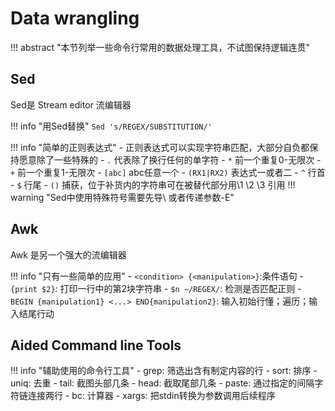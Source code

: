 # Data wrangling

!!! abstract "本节列举一些命令行常用的数据处理工具，不试图保持逻辑连贯"

## Sed
Sed是 Stream editor 流编辑器

!!! info "用Sed替换"
    `Sed 's/REGEX/SUBSTITUTION/'`

!!! info "简单的正则表达式"
    - 正则表达式可以实现字符串匹配，大部分自负都保持愿意除了一些特殊的
    - `.` 代表除了换行任何的单字符
    - `*` 前一个重复0-无限次
    - `+` 前一个重复1-无限次
    - `[abc]` abc任意一个
    - `(RX1|RX2)` 表达式一或者二
    - `^` 行首
    - `$` 行尾
    - `()` 捕获，位于补货内的字符串可在被替代部分用\1 \2 \3 引用
!!! warning "Sed中使用特殊符号需要先导\ 或者传递参数-E"

## Awk
Awk 是另一个强大的流编辑器

!!! info "只有一些简单的应用"
    - `<condition> {<manipulation>}`:条件语句
    - `{print $2}`: 打印一行中的第2块字符串
    - `$n ~/REGEX/`: 检测是否匹配正则
    - `BEGIN {manipulation1} <...> END{manipulation2}`: 输入初始行懂；遍历；输入结尾行动

## Aided Command line Tools

!!! info "辅助使用的命令行工具"
    - grep: 筛选出含有制定内容的行
    - sort: 排序
    - uniq: 去重
    - tail: 截图头部几条
    - head: 截取尾部几条
    - paste: 通过指定的间隔字符链连接两行
    - bc: 计算器
    - xargs: 把stdin转换为参数调用后续程序